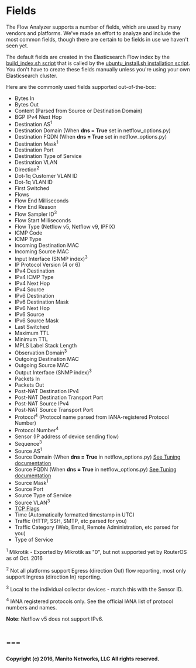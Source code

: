 # **Fields**

The Flow Analyzer supports a number of fields, which are used by many vendors and platforms. We've made an effort to
analyze and include the most common fields, though there are certain to be fields in use we haven't seen yet.

The default fields are created in the Elasticsearch Flow index by the [build_index.sh script](../Install/build_index.sh) that
is called by the [ubuntu_install.sh installation script](../Install/ubuntu_install.sh). You don't have to create these fields
manually unless you're using your own Elasticsearch cluster.

Here are the commonly used fields supported out-of-the-box:

- Bytes In
- Bytes Out
- Content (Parsed from Source or Destination Domain)
- BGP IPv4 Next Hop
- Destination AS<sup>1</sup>
- Destination Domain (When **dns = True** set in netflow_options.py)
- Destination FQDN (When **dns = True** set in netflow_options.py)
- Destination Mask<sup>1</sup>
- Destination Port
- Destination Type of Service
- Destination VLAN
- Direction<sup>2</sup>
- Dot-1q Customer VLAN ID
- Dot-1q VLAN ID
- First Switched
- Flows
- Flow End Milliseconds
- Flow End Reason
- Flow Sampler ID<sup>3</sup>
- Flow Start Milliseconds
- Flow Type (Netflow v5, Netflow v9, IPFIX)
- ICMP Code
- ICMP Type
- Incoming Destination MAC
- Incoming Source MAC
- Input Interface (SNMP index)<sup>3</sup>
- IP Protocol Version (4 or 6)
- IPv4 Destination
- IPv4 ICMP Type
- IPv4 Next Hop
- IPv4 Source
- IPv6 Destination
- IPv6 Destination Mask
- IPv6 Next Hop
- IPv6 Source
- IPv6 Source Mask
- Last Switched
- Maximum TTL
- Minimum TTL
- MPLS Label Stack Length
- Observation Domain<sup>3</sup>
- Outgoing Destination MAC
- Outgoing Source MAC
- Output Interface (SNMP index)<sup>3</sup>
- Packets In
- Packets Out
- Post-NAT Destination IPv4
- Post-NAT Destination Transport Port
- Post-NAT Source IPv4
- Post-NAT Source Transport Port
- Protocol<sup>4</sup> (Protocol name parsed from IANA-registered Protocol Number)
- Protocol Number<sup>4</sup>
- Sensor (IP address of device sending flow)
- Sequence<sup>3</sup>
- Source AS<sup>1</sup>
- Source Domain (When **dns = True** in netflow_options.py) [See Tuning documentation](Tuning.md)
- Source FQDN (When **dns = True** in netflow_options.py) [See Tuning documentation](Tuning.md)
- Source Mask<sup>1</sup>
- Source Port
- Source Type of Service
- Source VLAN<sup>3</sup>
- [TCP Flags](http://www.manitonetworks.com/flow-management/2016/10/16/decoding-tcp-flags)
- Time (Automatically formatted timestamp in UTC)
- Traffic (HTTP, SSH, SMTP, etc parsed for you)
- Traffic Category (Web, Email, Remote Administration, etc parsed for you)
- Type of Service

<sup>1</sup> Mikrotik - Exported by Mikrotik as "0", but not supported yet by RouterOS as of Oct. 2016

<sup>2</sup> Not all platforms support Egress (direction Out) flow reporting, most only support Ingress (direction In) reporting.

<sup>3</sup> Local to the individual collector devices - match this with the Sensor ID.

<sup>4</sup> IANA registered protocols only. See the official IANA list of protocol numbers and names.

**Note**: Netflow v5 does not support IPv6.

# ---
**Copyright (c) 2016, Manito Networks, LLC**
**All rights reserved.**